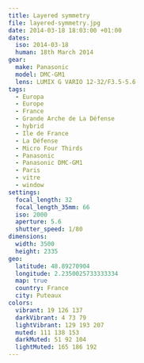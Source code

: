 ```yaml
---
title: Layered symmetry
file: layered-symmetry.jpg
date: 2014-03-18 18:03:00 +01:00
dates:
  iso: 2014-03-18
  human: 18th March 2014
gear:
  make: Panasonic
  model: DMC-GM1
  lens: LUMIX G VARIO 12-32/F3.5-5.6
tags:
  - Europa
  - Europe
  - France
  - Grande Arche de La Défense
  - hybrid
  - Ile de France
  - La Défense
  - Micro Four Thirds
  - Panasonic
  - Panasonic DMC-GM1
  - Paris
  - vitre
  - window
settings:
  focal_length: 32
  focal_length_35mm: 66
  iso: 2000
  aperture: 5.6
  shutter_speed: 1/80
dimensions:
  width: 3500
  height: 2335
geo:
  latitude: 48.89270904
  longitude: 2.2350025733333334
  map: true
  country: France
  city: Puteaux
colors:
  vibrant: 19 126 137
  darkVibrant: 4 73 79
  lightVibrant: 129 193 207
  muted: 111 138 153
  darkMuted: 51 92 104
  lightMuted: 165 186 192
---
```




